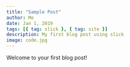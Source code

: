```yaml
---
title: "Sample Post"
author: Me
date: Jan 1, 2019
tags: [{ tag: slick }, { tag: site }]
description: My first blog post using slick
image: code.jpg
---
```


Welcome to your first blog post!
